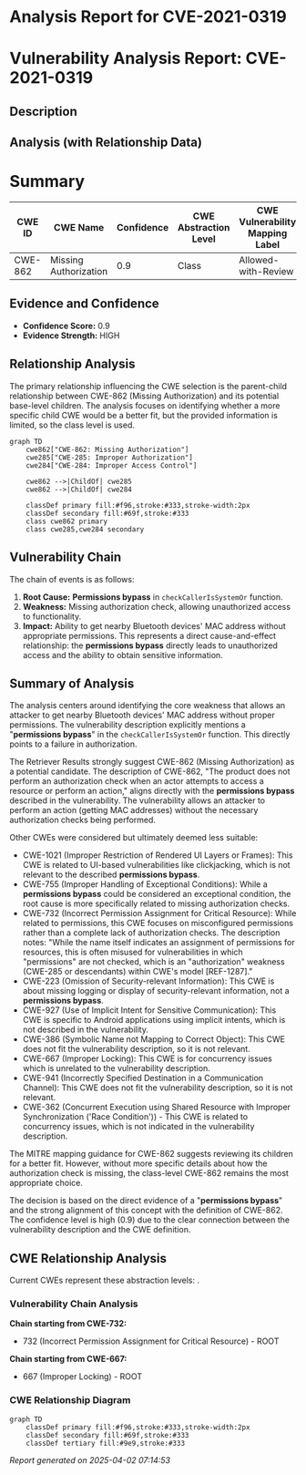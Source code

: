 # Analysis Report for CVE-2021-0319

# Vulnerability Analysis Report: CVE-2021-0319

## Description



## Analysis (with Relationship Data)

# Summary
| CWE ID | CWE Name | Confidence | CWE Abstraction Level | CWE Vulnerability Mapping Label | CWE-Vulnerability Mapping Notes |
|---|---|---|---|---|---|
| CWE-862 | Missing Authorization | 0.9 | Class | Allowed-with-Review | Primary CWE |

## Evidence and Confidence

*   **Confidence Score:** 0.9
*   **Evidence Strength:** HIGH

## Relationship Analysis
The primary relationship influencing the CWE selection is the parent-child relationship between CWE-862 (Missing Authorization) and its potential base-level children. The analysis focuses on identifying whether a more specific child CWE would be a better fit, but the provided information is limited, so the class level is used.

```mermaid
graph TD
    cwe862["CWE-862: Missing Authorization"]
    cwe285["CWE-285: Improper Authorization"]
    cwe284["CWE-284: Improper Access Control"]

    cwe862 -->|ChildOf| cwe285
    cwe862 -->|ChildOf| cwe284

    classDef primary fill:#f96,stroke:#333,stroke-width:2px
    classDef secondary fill:#69f,stroke:#333
    class cwe862 primary
    class cwe285,cwe284 secondary
```

## Vulnerability Chain
The chain of events is as follows:
1.  **Root Cause:** **Permissions bypass** in `checkCallerIsSystemOr` function.
2.  **Weakness:** Missing authorization check, allowing unauthorized access to functionality.
3.  **Impact:** Ability to get nearby Bluetooth devices' MAC address without appropriate permissions.
This represents a direct cause-and-effect relationship: the **permissions bypass** directly leads to unauthorized access and the ability to obtain sensitive information.

## Summary of Analysis
The analysis centers around identifying the core weakness that allows an attacker to get nearby Bluetooth devices' MAC address without proper permissions. The vulnerability description explicitly mentions a "**permissions bypass**" in the `checkCallerIsSystemOr` function. This directly points to a failure in authorization.

The Retriever Results strongly suggest CWE-862 (Missing Authorization) as a potential candidate. The description of CWE-862, "The product does not perform an authorization check when an actor attempts to access a resource or perform an action," aligns directly with the **permissions bypass** described in the vulnerability. The vulnerability allows an attacker to perform an action (getting MAC addresses) without the necessary authorization checks being performed.

Other CWEs were considered but ultimately deemed less suitable:

*   CWE-1021 (Improper Restriction of Rendered UI Layers or Frames): This CWE is related to UI-based vulnerabilities like clickjacking, which is not relevant to the described **permissions bypass**.
*   CWE-755 (Improper Handling of Exceptional Conditions): While a **permissions bypass** could be considered an exceptional condition, the root cause is more specifically related to missing authorization checks.
*   CWE-732 (Incorrect Permission Assignment for Critical Resource): While related to permissions, this CWE focuses on misconfigured permissions rather than a complete lack of authorization checks. The description notes: "While the name itself indicates an assignment of permissions for resources, this is often misused for vulnerabilities in which "permissions" are not checked, which is an "authorization" weakness (CWE-285 or descendants) within CWE's model [REF-1287]."
*   CWE-223 (Omission of Security-relevant Information): This CWE is about missing logging or display of security-relevant information, not a **permissions bypass**.
*   CWE-927 (Use of Implicit Intent for Sensitive Communication): This CWE is specific to Android applications using implicit intents, which is not described in the vulnerability.
*   CWE-386 (Symbolic Name not Mapping to Correct Object): This CWE does not fit the vulnerability description, so it is not relevant.
*   CWE-667 (Improper Locking): This CWE is for concurrency issues which is unrelated to the vulnerability description.
*   CWE-941 (Incorrectly Specified Destination in a Communication Channel): This CWE does not fit the vulnerability description, so it is not relevant.
*   CWE-362 (Concurrent Execution using Shared Resource with Improper Synchronization ('Race Condition')) - This CWE is related to concurrency issues, which is not indicated in the vulnerability description.

The MITRE mapping guidance for CWE-862 suggests reviewing its children for a better fit. However, without more specific details about how the authorization check is missing, the class-level CWE-862 remains the most appropriate choice.

The decision is based on the direct evidence of a "**permissions bypass**" and the strong alignment of this concept with the definition of CWE-862. The confidence level is high (0.9) due to the clear connection between the vulnerability description and the CWE definition.


## CWE Relationship Analysis

Current CWEs represent these abstraction levels: .


### Vulnerability Chain Analysis

**Chain starting from CWE-732:**
- 732 (Incorrect Permission Assignment for Critical Resource) - ROOT


**Chain starting from CWE-667:**
- 667 (Improper Locking) - ROOT



### CWE Relationship Diagram

```mermaid
graph TD
    classDef primary fill:#f96,stroke:#333,stroke-width:2px
    classDef secondary fill:#69f,stroke:#333
    classDef tertiary fill:#9e9,stroke:#333
```



*Report generated on 2025-04-02 07:14:53*
